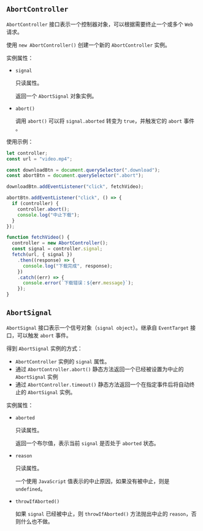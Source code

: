 ## `AbortController`

`AbortController` 接口表示一个控制器对象，可以根据需要终止一个或多个 `Web` 请求。

使用 `new AbortController()` 创建一个新的 `AbortController` 实例。

实例属性：

- `signal`

  只读属性。

  返回一个 `AbortSignal` 对象实例。

- `abort()`

  调用 `abort()` 可以将 `signal.aborted` 转变为 `true`，并触发它的 `abort` 事件 。

使用示例：
~~~javascript
let controller;
const url = "video.mp4";

const downloadBtn = document.querySelector(".download");
const abortBtn = document.querySelector(".abort");

downloadBtn.addEventListener("click", fetchVideo);

abortBtn.addEventListener("click", () => {
  if (controller) {
    controller.abort();
    console.log("中止下载");
  }
});

function fetchVideo() {
  controller = new AbortController();
  const signal = controller.signal;
  fetch(url, { signal })
    .then((response) => {
      console.log("下载完成", response);
    })
    .catch((err) => {
      console.error(`下载错误：${err.message}`);
    });
}
~~~

## `AbortSignal`

`AbortSignal` 接口表示一个信号对象（`signal object`）。继承自 `EventTarget` 接口，可以触发 `abort` 事件。

得到 `AbortSignal` 实例的方式：

- `AbortController` 实例的 `signal` 属性。
- 通过 `AbortController.abort()` 静态方法返回一个已经被设置为中止的 `AbortSignal` 实例
- 通过 `AbortController.timeout()` 静态方法返回一个在指定事件后将自动终止的 `AbortSignal` 实例。

实例属性：

- `aborted`

  只读属性。

  返回一个布尔值，表示当前 `signal` 是否处于 `aborted` 状态。

- `reason`

  只读属性。

  一个使用 `JavaScript` 值表示的中止原因，如果没有被中止，则是 `undefined`。

- `throwIfAborted()`

  如果 `signal` 已经被中止，则 `throwIfAborted()` 方法抛出中止的 `reason`，否则什么也不做。

  